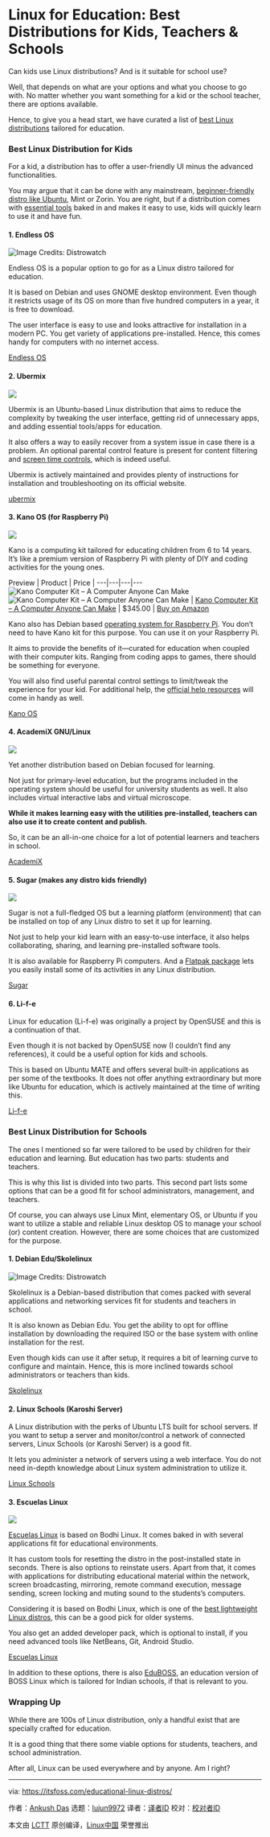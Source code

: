 [#]: subject: (Linux for Education: Best Distributions for Kids, Teachers & Schools)
[#]: via: (https://itsfoss.com/educational-linux-distros/)
[#]: author: (Ankush Das https://itsfoss.com/author/ankush/)
[#]: collector: (lujun9972)
[#]: translator: (wxy)
[#]: reviewer: ( )
[#]: publisher: ( )
[#]: url: ( )

Linux for Education: Best Distributions for Kids, Teachers & Schools
======

Can kids use Linux distributions? And is it suitable for school use?

Well, that depends on what are your options and what you choose to go with. No matter whether you want something for a kid or the school teacher, there are options available.

Hence, to give you a head start, we have curated a list of [best Linux distributions][1] tailored for education.

### Best Linux Distribution for Kids

For a kid, a distribution has to offer a user-friendly UI minus the advanced functionalities.

You may argue that it can be done with any mainstream, [beginner-friendly distro like Ubuntu][2], Mint or Zorin. You are right, but if a distribution comes with [essential tools][3] baked in and makes it easy to use, kids will quickly learn to use it and have fun.

#### 1\. Endless OS

![Image Credits: Distrowatch][4]

Endless OS is a popular option to go for as a Linux distro tailored for education.

It is based on Debian and uses GNOME desktop environment. Even though it restricts usage of its OS on more than five hundred computers in a year, it is free to download.

The user interface is easy to use and looks attractive for installation in a modern PC. You get variety of applications pre-installed. Hence, this comes handy for computers with no internet access.

[Endless OS][5]

#### 2\. Ubermix

![][6]

Ubermix is an Ubuntu-based Linux distribution that aims to reduce the complexity by tweaking the user interface, getting rid of unnecessary apps, and adding essential tools/apps for education.

It also offers a way to easily recover from a system issue in case there is a problem. An optional parental control feature is present for content filtering and [screen time controls][7], which is indeed useful.

Ubermix is actively maintained and provides plenty of instructions for installation and troubleshooting on its official website.

[ubermix][8]

#### 3\. Kano OS (for Raspberry Pi)

![][9]

Kano is a computing kit tailored for educating children from 6 to 14 years. It’s like a premium version of Raspberry Pi with plenty of DIY and coding activities for the young ones.

Preview | Product | Price |
---|---|---|---
![Kano Computer Kit – A Computer Anyone Can Make][10] ![Kano Computer Kit – A Computer Anyone Can Make][10] | [Kano Computer Kit – A Computer Anyone Can Make][11] | $345.00[][12] | [Buy on Amazon][13]

Kano also has Debian based [operating system for Raspberry Pi][14]. You don’t need to have Kano kit for this purpose. You can use it on your Raspberry Pi.

It aims to provide the benefits of it—curated for education when coupled with their computer kits. Ranging from coding apps to games, there should be something for everyone.

You will also find useful parental control settings to limit/tweak the experience for your kid. For additional help, the [official help resources][15] will come in handy as well.

[Kano OS][16]

#### 4\. AcademiX GNU/Linux

![][17]

Yet another distribution based on Debian focused for learning.

Not just for primary-level education, but the programs included in the operating system should be useful for university students as well. It also includes virtual interactive labs and virtual microscope.

**While it makes learning easy with the utilities pre-installed, teachers can also use it to create content and publish.**

So, it can be an all-in-one choice for a lot of potential learners and teachers in school.

[AcademiX][18]

#### 5\. Sugar (makes any distro kids friendly)

![][19]

Sugar is not a full-fledged OS but a learning platform (environment) that can be installed on top of any Linux distro to set it up for learning.

Not just to help your kid learn with an easy-to-use interface, it also helps collaborating, sharing, and learning pre-installed software tools.

It is also available for Raspberry Pi computers. And a [Flatpak package][20] lets you easily install some of its activities in any Linux distribution.

[Sugar][21]

#### 6\. Li-f-e

Linux for education (Li-f-e) was originally a project by OpenSUSE and this is a continuation of that.

Even though it is not backed by OpenSUSE now (I couldn’t find any references), it could be a useful option for kids and schools.

This is based on Ubuntu MATE and offers several built-in applications as per some of the textbooks. It does not offer anything extraordinary but more like Ubuntu for education, which is actively maintained at the time of writing this.

[Li-f-e][22]

### Best Linux Distribution for Schools

The ones I mentioned so far were tailored to be used by children for their education and learning. But education has two parts: students and teachers.

This is why this list is divided into two parts. This second part lists some options that can be a good fit for school administrators, management, and teachers.

Of course, you can always use Linux Mint, elementary OS, or Ubuntu if you want to utilize a stable and reliable Linux desktop OS to manage your school (or) content creation. However, there are some choices that are customized for the purpose.

#### 1\. Debian Edu/Skolelinux

![Image Credits: Distrowatch][23]

Skolelinux is a Debian-based distribution that comes packed with several applications and networking services fit for students and teachers in school.

It is also known as Debian Edu. You get the ability to opt for offline installation by downloading the required ISO or the base system with online installation for the rest.

Even though kids can use it after setup, it requires a bit of learning curve to configure and maintain. Hence, this is more inclined towards school administrators or teachers than kids.

[Skolelinux][24]

#### 2\. Linux Schools (Karoshi Server)

A Linux distribution with the perks of Ubuntu LTS built for school servers. If you want to setup a server and monitor/control a network of connected servers, Linux Schools (or Karoshi Server) is a good fit.

It lets you administer a network of servers using a web interface. You do not need in-depth knowledge about Linux system administration to utilize it.

[Linux Schools][25]

#### 3\. Escuelas Linux

![][26]

[Escuelas Linux][27] is based on Bodhi Linux. It comes baked in with several applications fit for educational environments.

It has custom tools for resetting the distro in the post-installed state in seconds. There is also options to reinstate users. Apart from that, it comes with applications for distributing educational material within the network, screen broadcasting, mirroring, remote command execution, message sending, screen locking and muting sound to the students’s computers.

Considering it is based on Bodhi Linux, which is one of the [best lightweight Linux distros][28], this can be a good pick for older systems.

You also get an added developer pack, which is optional to install, if you need advanced tools like NetBeans, Git, Android Studio.

[Escuelas Linux][29]

In addition to these options, there is also [EduBOSS][30], an education version of BOSS Linux which is tailored for Indian schools, if that is relevant to you.

### Wrapping Up

While there are 100s of Linux distribution, only a handful exist that are specially crafted for education.

It is a good thing that there some viable options for students, teachers, and school administration.

After all, Linux can be used everywhere and by anyone. Am I right?

--------------------------------------------------------------------------------

via: https://itsfoss.com/educational-linux-distros/

作者：[Ankush Das][a]
选题：[lujun9972][b]
译者：[译者ID](https://github.com/译者ID)
校对：[校对者ID](https://github.com/校对者ID)

本文由 [LCTT](https://github.com/LCTT/TranslateProject) 原创编译，[Linux中国](https://linux.cn/) 荣誉推出

[a]: https://itsfoss.com/author/ankush/
[b]: https://github.com/lujun9972
[1]: https://itsfoss.com/best-linux-distributions/
[2]: https://itsfoss.com/best-linux-beginners/
[3]: https://itsfoss.com/essential-linux-applications/
[4]: https://i2.wp.com/itsfoss.com/wp-content/uploads/2021/07/endless-os-distrowatch.png?resize=800%2C500&ssl=1
[5]: https://endlessos.com/home/
[6]: https://i2.wp.com/itsfoss.com/wp-content/uploads/2021/07/ubermix-4-official.png?resize=800%2C452&ssl=1
[7]: https://itsfoss.com/activitywatch/
[8]: https://ubermix.org/download.html
[9]: https://i2.wp.com/itsfoss.com/wp-content/uploads/2021/07/kano-os.png?resize=800%2C570&ssl=1
[10]: https://i1.wp.com/m.media-amazon.com/images/I/41-VaIktpgL._SL160_.jpg?ssl=1
[11]: https://www.amazon.com/dp/B073VTCS66?tag=chmod7mediate-20&linkCode=ogi&th=1&psc=1 (Kano Computer Kit – A Computer Anyone Can Make)
[12]: https://www.amazon.com/gp/prime/?tag=chmod7mediate-20 (Amazon Prime)
[13]: https://www.amazon.com/dp/B073VTCS66?tag=chmod7mediate-20&linkCode=ogi&th=1&psc=1 (Buy on Amazon)
[14]: https://itsfoss.com/raspberry-pi-os/
[15]: https://help.kano.me/hc/en-us/sections/360001083699-Kano-OS
[16]: https://kano.me/row/downloadable
[17]: https://i2.wp.com/itsfoss.com/wp-content/uploads/2021/07/academix-edu.png?resize=800%2C450&ssl=1
[18]: https://academixproject.com/en/home/
[19]: https://i2.wp.com/itsfoss.com/wp-content/uploads/2021/07/sugarlabs.jpg?resize=992%2C744&ssl=1
[20]: https://itsfoss.com/what-is-flatpak/
[21]: https://www.sugarlabs.org
[22]: https://sourceforge.net/projects/cyberorg-home/files/Li-f-e/
[23]: https://i2.wp.com/itsfoss.com/wp-content/uploads/2021/07/skolelinux.png?resize=800%2C450&ssl=1
[24]: http://www.skolelinux.org
[25]: https://www.linuxschools.com/forum/index-main.php
[26]: https://i0.wp.com/itsfoss.com/wp-content/uploads/2021/07/escuelas-linux.jpg?resize=800%2C450&ssl=1
[27]: https://itsfoss.com/escuelas-linux/
[28]: https://itsfoss.com/lightweight-linux-beginners/
[29]: https://escuelaslinux.sourceforge.io/english/index.html
[30]: https://bosslinux.in/eduboss
